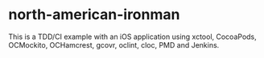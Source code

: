 north-american-ironman
======================

This is a TDD/CI example with an iOS application using xctool, CocoaPods, OCMockito, OCHamcrest, gcovr, oclint, cloc, PMD and Jenkins.
